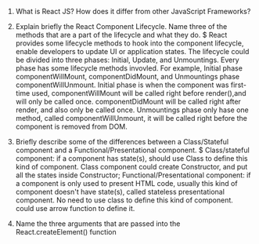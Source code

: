 1. What is React JS? How does it differ from other JavaScript Frameworks?



2. Explain briefly the React Component Lifecycle. Name three of the methods that are a part of the lifecycle and what they do.
$ React provides some lifecycle methods to hook into the component lifecycle, enable developers to update UI or application states. The lifecycle could be divided into three phases: Initial, Update, and Unmountings. Every phase has some lifecycle methods invovled. For example, Initial phase componentWillMount, componentDidMount, and Unmountings phase componentWillUnmount. Initial phase is when the component was first-time used, componentWillMount will be called right before render(),and will only be called once. componentDidMount will be called right after render, and also only be called once. Unmountings phase only hase one method, called componentWillUnmount, it will be called right before the component is removed from DOM.



3. Briefly describe some of the differences between a Class/Stateful component and a Functional/Presentational component.
$ Class/stateful component: if a component has state(s), should use Class to define this kind of component. Class component could create Constructor, and put all the states inside Constructor;
  Functional/Presentational component: if a component is only used to present HTML code, usually this kind of component doesn't have state(s), called stateless presentational component. No need to use class to define this kind of component. could use arrow function to define it.
  


4. Name the three arguments that are passed into the React.createElement() function